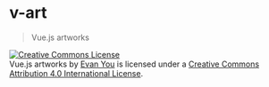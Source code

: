 # v-art

> Vue.js artworks

<a rel="license" href="http://creativecommons.org/licenses/by/4.0/"><img alt="Creative Commons License" style="border-width:0" src="https://i.creativecommons.org/l/by/4.0/88x31.png" /></a><br /><span xmlns:dct="http://purl.org/dc/terms/" property="dct:title">Vue.js artworks</span> by <a xmlns:cc="http://creativecommons.org/ns#" href="http://evanyou.me" property="cc:attributionName" rel="cc:attributionURL">Evan You</a> is licensed under a <a rel="license" href="http://creativecommons.org/licenses/by/4.0/">Creative Commons Attribution 4.0 International License</a>.
